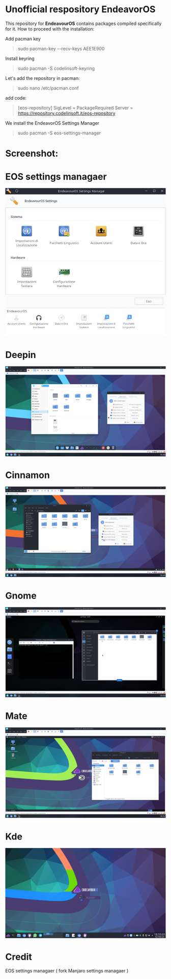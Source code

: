 # Unofficial respository EndeavorOS

This repository for **EndeavourOS** contains packages compiled specifically for it. How to proceed with the installation:

Add pacman key
> sudo pacman-key --recv-keys AEE1E900

Install keyring
> sudo pacman -S codelinsoft-keyring

Let's add the repository in pacman:

> sudo nano /etc/pacman.conf

add code:

> [eos-repository] 
> SigLevel = PackageRequired
> Server = https://repository.codelinsoft.it/eos-repository

We install the EndeavorOS Settings Manager

>sudo pacman -S eos-settings-manager

# Screenshot:

# EOS settings managaer
![eos_settings_manager](/screenshot_theme/eos_settings_manager.png)
![eos_settings_manager](/screenshot_theme/eos_settings_manager_plasma.png)

# Deepin 
![deepin_theme](/screenshot_theme/deepin_theme.png)

# Cinnamon 
![cinnamon_theme](/screenshot_theme/cinnamon_theme.png)

# Gnome 
![gnome_theme](/screenshot_theme/gnome_theme.png)

# Mate
![mate_theme](/screenshot_theme/mate_theme.png)

# Kde
![kde_theme](/screenshot_theme/kde_theme.png)

# Credit
EOS settings managaer ( fork Manjaro settings managaer )
